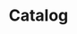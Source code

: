 ---
title: Catalog
layout: dashboard
permalink: /catalog.html
dashboard:
  data_sources:
    triannual: /kpidata/catalog.csv
  default_frequency: triannual
  default_tab: chart
  charts:
    - type: line
      title: Searches and Sign-ins
      datasets:
        - row_index: 0
        - row_index: 1
        - row_index: 2
        - row_index: 3
---